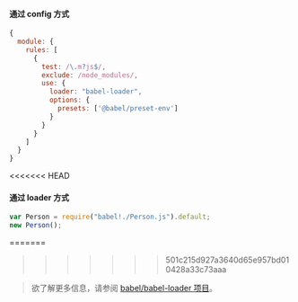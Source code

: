 #### 通过 config 方式

```js
{
  module: {
    rules: [
      {
        test: /\.m?js$/,
        exclude: /node_modules/,
        use: {
          loader: "babel-loader",
          options: {
            presets: ['@babel/preset-env']
          }
        }
      }
    ]
  }
}
```

<<<<<<< HEAD
#### 通过 loader 方式

```js
var Person = require("babel!./Person.js").default;
new Person();
```

=======
>>>>>>> 501c215d927a3640d65e957bd010428a33c73aaa
<blockquote class="babel-callout babel-callout-info">
  <p>
    欲了解更多信息，请参阅 <a href="https://github.com/babel/babel-loader">babel/babel-loader 项目</a>。
  </p>
</blockquote>
